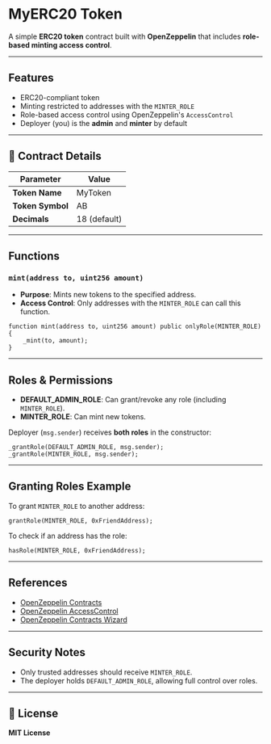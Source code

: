 # MyERC20 Token

A simple **ERC20 token** contract built with **OpenZeppelin** that includes **role-based minting access control**.

---

## Features

* ERC20-compliant token
* Minting restricted to addresses with the `MINTER_ROLE`
* Role-based access control using OpenZeppelin's `AccessControl`
* Deployer (you) is the **admin** and **minter** by default

---

## 🔗 Contract Details

| Parameter        | Value        |
| ---------------- | ------------ |
| **Token Name**   | MyToken      |
| **Token Symbol** | AB           |
| **Decimals**     | 18 (default) |

---

## Functions

### `mint(address to, uint256 amount)`

* **Purpose**: Mints new tokens to the specified address.
* **Access Control**: Only addresses with the `MINTER_ROLE` can call this function.

```solidity
function mint(address to, uint256 amount) public onlyRole(MINTER_ROLE) {
    _mint(to, amount);
}
```

---

## Roles & Permissions

* **DEFAULT\_ADMIN\_ROLE**: Can grant/revoke any role (including `MINTER_ROLE`).
* **MINTER\_ROLE**: Can mint new tokens.

Deployer (`msg.sender`) receives **both roles** in the constructor:

```solidity
_grantRole(DEFAULT_ADMIN_ROLE, msg.sender);
_grantRole(MINTER_ROLE, msg.sender);
```
---

## Granting Roles Example

To grant `MINTER_ROLE` to another address:

```solidity
grantRole(MINTER_ROLE, 0xFriendAddress);
```

To check if an address has the role:

```solidity
hasRole(MINTER_ROLE, 0xFriendAddress);
```

---

## References

* [OpenZeppelin Contracts](https://docs.openzeppelin.com/contracts/5.x/)
* [OpenZeppelin AccessControl](https://docs.openzeppelin.com/contracts/5.x/access-control)
* [OpenZeppelin Contracts Wizard](https://wizard.openzeppelin.com/)
---

## Security Notes

* Only trusted addresses should receive `MINTER_ROLE`.
* The deployer holds `DEFAULT_ADMIN_ROLE`, allowing full control over roles.

---

## 📝 License

**MIT License**

